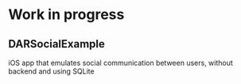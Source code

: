 # Work in progress

## DARSocialExample
iOS app that emulates social communication between users, without backend and using SQLite
